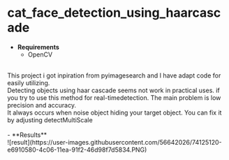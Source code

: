 # cat_face_detection_using_haarcascade
- **Requirements**
  - OpenCV
<br />
This project i got inpiration from  pyimagesearch and I have adapt code for easily utilizing.
<br /> Detecting objects using haar cascade seems not work in practical uses. if you try to use this method for real-timedetection. The main problem is low precision and accuracy. <br />
It always occurs when noise object hiding your target object. You can fix it by adjusting detectMultiScale 
<br /><br />
- **Results**
<br /> ![result](https://user-images.githubusercontent.com/56642026/74125120-e6910580-4c06-11ea-91f2-46d98f7d5834.PNG)
